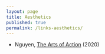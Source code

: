 ```yaml
---
layout: page
title: Aesthetics
published: true
permalink: /links-aesthetics/
---
```


* Nguyen, [The Arts of Action](https://philpapers.org/archive/NGUTAO-8.pdf) (2020)
